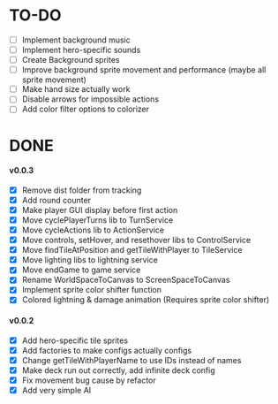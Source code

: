 # TO-DO
- [ ] Implement background music
- [ ] Implement hero-specific sounds
- [ ] Create Background sprites
- [ ] Improve background sprite movement and performance (maybe all sprite movement)
- [ ] Make hand size actually work
- [ ] Disable arrows for impossible actions
- [ ] Add color filter options to colorizer

# DONE

#### v0.0.3
- [x] Remove dist folder from tracking
- [x] Add round counter
- [x] Make player GUI display before first action
- [x] Move cyclePlayerTurns lib to TurnService
- [x] Move cycleActions lib to ActionService
- [x] Move controls, setHover, and resethover libs to ControlService
- [x] Move findTileAtPosition and getTileWithPlayer to TileService
- [x] Move lighting libs to lightning service
- [x] Move endGame to game service
- [x] Rename WorldSpaceToCanvas to ScreenSpaceToCanvas
- [x] Implement sprite color shifter function
- [x] Colored lightning & damage animation (Requires sprite color shifter)

#### v0.0.2
- [x] Add hero-specific tile sprites
- [x] Add factories to make configs actually configs
- [x] Change getTileWithPlayerName to use IDs instead of names
- [x] Make deck run out correctly, add infinite deck config
- [x] Fix movement bug cause by refactor
- [x] Add very simple AI
